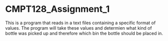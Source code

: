 # CMPT128_Assignment_1
This is a program that reads in a text files containing a specific format of values. 
The program will take these values and determien what kind of bottle was picked up and therefore which 
bin the bottle should be placed in.
